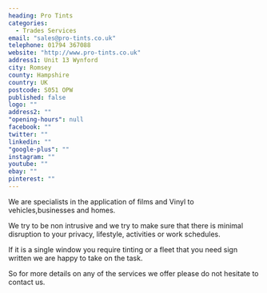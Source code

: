 ```yaml
---
heading: Pro Tints
categories: 
  - Trades Services
email: "sales@pro-tints.co.uk"
telephone: 01794 367088
website: "http://www.pro-tints.co.uk"
address1: Unit 13 Wynford
city: Romsey
county: Hampshire
country: UK
postcode: S051 OPW
published: false
logo: ""
address2: ""
"opening-hours": null
facebook: ""
twitter: ""
linkedin: ""
"google-plus": ""
instagram: ""
youtube: ""
ebay: ""
pinterest: ""
---
```


We are specialists in the application of films and Vinyl to vehicles,businesses and homes.

We try to be non intrusive and we try to make sure that there is minimal disruption to your privacy, lifestyle, activities or work schedules.

If it is a single window you require tinting or a fleet that you need sign written we are happy to take on the task.

So for more details on any of the services we offer please do not hesitate to contact us.
